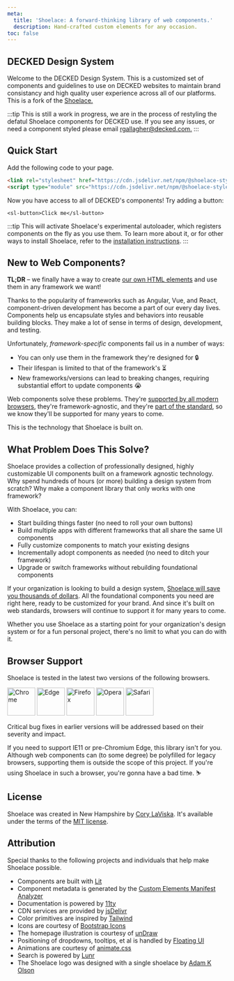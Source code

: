 ```yaml
---
meta:
  title: 'Shoelace: A forward-thinking library of web components.'
  description: Hand-crafted custom elements for any occasion.
toc: false
---
```


<!--
<div class="splash">
<div class="splash-start">
<img class="splash-logo" src="/assets/images/wordmark.svg" alt="Shoelace">

# <sl-visually-hidden>Shoelace:</sl-visually-hidden> A forward-thinking library of web components.

- Works with all frameworks 🧩
- Works with CDNs 🚛
- Fully customizable with CSS 🎨
- Includes a dark theme 🌛
- Built with accessibility in mind ♿️
- First-class [React support](/frameworks/react) ⚛️
- Built-in localization 💬
- Open source 😸
- [More awesome than ever](https://blog.fontawesome.com/shoelace-joins-font-awesome/) ![Awesome emoji](/assets/images/awesome.svg)

</div>
<div class="splash-end">
<img class="splash-image" src="/assets/images/undraw-content-team.svg" alt="Cartoon of people assembling components while standing on a giant laptop.">
</div>
</div>

<div class="badges">

[![jsDelivr](https://data.jsdelivr.com/v1/package/npm/@shoelace-style/shoelace/badge)](https://www.jsdelivr.com/package/npm/@shoelace-style/shoelace)
[![npm](https://img.shields.io/npm/dw/@shoelace-style/shoelace?label=npm&style=flat-square)](https://www.npmjs.com/package/@shoelace-style/shoelace)
[![License](https://img.shields.io/badge/license-MIT-232323.svg?style=flat-square)](https://github.com/shoelace-style/shoelace/blob/next/LICENSE.md)<br>
[![Discord](https://img.shields.io/badge/Discord-Join%20the%20chat-5965f2.svg?style=flat-square&logo=discord&logoColor=white)](https://discord.gg/mg8f26C)
[![Twitter](https://img.shields.io/badge/Twitter-Follow-00acee.svg?style=flat-square&logo=twitter&logoColor=white)](https://twitter.com/shoelace_style)
[![Sponsor](https://img.shields.io/badge/GitHub-Code-232323.svg?style=flat-square&logo=github&logoColor=white)](https://github.com/shoelace-style/shoelace)

</div> -->

## DECKED Design System

Welcome to the DECKED Design System. This is a customized set of components and guidelines to use on DECKED websites to maintain brand consistancy and high quality user experience across all of our platforms. This is a fork of the [Shoelace.](https://shoelace.style/)

:::tip
This is still a work in progress, we are in the process of restyling the defatul Shoelace components for DECKED use. If you see any issues, or need a component styled please email [rgallagher@decked.com.](mailto:rgallagher@decked.com)
:::

## Quick Start

Add the following code to your page.

<!-- prettier-ignore -->
```html
<link rel="stylesheet" href="https://cdn.jsdelivr.net/npm/@shoelace-style/shoelace@%VERSION%/%CDNDIR%/themes/light.css" />
<script type="module" src="https://cdn.jsdelivr.net/npm/@shoelace-style/shoelace@%VERSION%/%CDNDIR%/shoelace-autoloader.js"></script>
```

Now you have access to all of DECKED's components! Try adding a button:

```html:preview:expanded:no-codepen
<sl-button>Click me</sl-button>
```

:::tip
This will activate Shoelace's experimental autoloader, which registers components on the fly as you use them. To learn more about it, or for other ways to install Shoelace, refer to the [installation instructions](getting-started/installation).
:::

## New to Web Components?

**TL;DR** – we finally have a way to create [our own HTML elements](https://html.spec.whatwg.org/multipage/custom-elements.html) and use them in any framework we want!

Thanks to the popularity of frameworks such as Angular, Vue, and React, component-driven development has become a part of our every day lives. Components help us encapsulate styles and behaviors into reusable building blocks. They make a lot of sense in terms of design, development, and testing.

Unfortunately, _framework-specific_ components fail us in a number of ways:

- You can only use them in the framework they're designed for 🔒
- Their lifespan is limited to that of the framework's ⏳
- New frameworks/versions can lead to breaking changes, requiring substantial effort to update components 😭

Web components solve these problems. They're [supported by all modern browsers](https://caniuse.com/#feat=custom-elementsv1), they're framework-agnostic, and they're [part of the standard](https://developer.mozilla.org/en-US/docs/Web/Web_Components), so we know they'll be supported for many years to come.

This is the technology that Shoelace is built on.

## What Problem Does This Solve?

Shoelace provides a collection of professionally designed, highly customizable UI components built on a framework agnostic technology. Why spend hundreds of hours (or more) building a design system from scratch? Why make a component library that only works with one framework?

With Shoelace, you can:

- Start building things faster (no need to roll your own buttons)
- Build multiple apps with different frameworks that all share the same UI components
- Fully customize components to match your existing designs
- Incrementally adopt components as needed (no need to ditch your framework)
- Upgrade or switch frameworks without rebuilding foundational components

If your organization is looking to build a design system, [Shoelace will save you thousands of dollars](https://medium.com/eightshapes-llc/and-you-thought-buttons-were-easy-26eb5b5c1871). All the foundational components you need are right here, ready to be customized for your brand. And since it's built on web standards, browsers will continue to support it for many years to come.

Whether you use Shoelace as a starting point for your organization's design system or for a fun personal project, there's no limit to what you can do with it.

## Browser Support

Shoelace is tested in the latest two versions of the following browsers.

<img src="/assets/images/chrome.png" alt="Chrome" width="64" height="64">
<img src="/assets/images/edge.png" alt="Edge" width="64" height="64">
<img src="/assets/images/firefox.png" alt="Firefox" width="64" height="64">
<img src="/assets/images/opera.png" alt="Opera" width="64" height="64">
<img src="/assets/images/safari.png" alt="Safari" width="64" height="64">

Critical bug fixes in earlier versions will be addressed based on their severity and impact.

If you need to support IE11 or pre-Chromium Edge, this library isn't for you. Although web components can (to some degree) be polyfilled for legacy browsers, supporting them is outside the scope of this project. If you're using Shoelace in such a browser, you're gonna have a bad time. ⛷

## License

Shoelace was created in New Hampshire by [Cory LaViska](https://twitter.com/cory_laviska). It's available under the terms of the [MIT license](https://github.com/shoelace-style/shoelace/blob/next/LICENSE.md).

## Attribution

Special thanks to the following projects and individuals that help make Shoelace possible.

- Components are built with [Lit](https://lit.dev/)
- Component metadata is generated by the [Custom Elements Manifest Analyzer](https://github.com/open-wc/custom-elements-manifest)
- Documentation is powered by [11ty](https://www.11ty.dev/)
- CDN services are provided by [jsDelivr](https://www.jsdelivr.com/)
- Color primitives are inspired by [Tailwind](https://tailwindcss.com/)
- Icons are courtesy of [Bootstrap Icons](https://icons.getbootstrap.com/)
- The homepage illustration is courtesy of [unDraw](https://undraw.co/)
- Positioning of dropdowns, tooltips, et al is handled by [Floating UI](https://floating-ui.com/)
- Animations are courtesy of [animate.css](https://animate.style/)
- Search is powered by [Lunr](https://lunrjs.com/)
- The Shoelace logo was designed with a single shoelace by [Adam K Olson](https://twitter.com/adamkolson)
